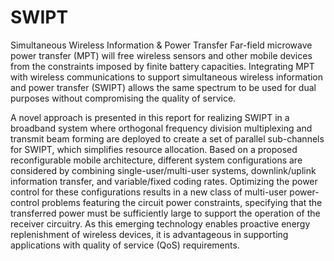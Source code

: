 # SWIPT
Simultaneous Wireless Information &amp; Power Transfer
Far-field microwave power transfer (MPT) will free wireless sensors and other mobile devices from the constraints imposed by finite battery capacities. Integrating MPT with wireless communications to support simultaneous wireless information and power transfer (SWIPT) allows the same spectrum to be used for dual purposes without compromising the quality of service.

A novel approach is presented in this report for realizing SWIPT in a broadband system where orthogonal frequency division multiplexing and transmit beam forming are deployed to create a set of parallel sub-channels for SWIPT, which simplifies resource allocation. Based on a proposed reconfigurable mobile architecture, different system configurations are considered by combining single-user/multi-user systems, downlink/uplink information transfer, and variable/fixed coding rates. Optimizing the power control for these configurations results in a new
class of multi-user power-control problems featuring the circuit power
constraints, specifying that the transferred power must be sufficiently large to support the operation of the receiver circuitry.
As this emerging
technology enables proactive energy replenishment of wireless devices, it is advantageous in supporting applications with quality of service (QoS) requirements.
